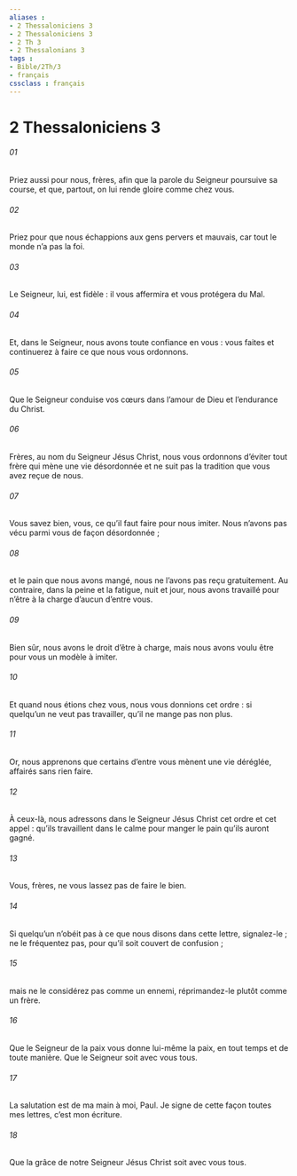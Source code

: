 ```yaml
---
aliases : 
- 2 Thessaloniciens 3
- 2 Thessaloniciens 3
- 2 Th 3
- 2 Thessalonians 3
tags : 
- Bible/2Th/3
- français
cssclass : français
---
```


# 2 Thessaloniciens 3

###### 01
Priez aussi pour nous, frères, afin que la parole du Seigneur poursuive sa course, et que, partout, on lui rende gloire comme chez vous.
###### 02
Priez pour que nous échappions aux gens pervers et mauvais, car tout le monde n’a pas la foi.
###### 03
Le Seigneur, lui, est fidèle : il vous affermira et vous protégera du Mal.
###### 04
Et, dans le Seigneur, nous avons toute confiance en vous : vous faites et continuerez à faire ce que nous vous ordonnons.
###### 05
Que le Seigneur conduise vos cœurs dans l’amour de Dieu et l’endurance du Christ.
###### 06
Frères, au nom du Seigneur Jésus Christ, nous vous ordonnons d’éviter tout frère qui mène une vie désordonnée et ne suit pas la tradition que vous avez reçue de nous.
###### 07
Vous savez bien, vous, ce qu’il faut faire pour nous imiter. Nous n’avons pas vécu parmi vous de façon désordonnée ;
###### 08
et le pain que nous avons mangé, nous ne l’avons pas reçu gratuitement. Au contraire, dans la peine et la fatigue, nuit et jour, nous avons travaillé pour n’être à la charge d’aucun d’entre vous.
###### 09
Bien sûr, nous avons le droit d’être à charge, mais nous avons voulu être pour vous un modèle à imiter.
###### 10
Et quand nous étions chez vous, nous vous donnions cet ordre : si quelqu’un ne veut pas travailler, qu’il ne mange pas non plus.
###### 11
Or, nous apprenons que certains d’entre vous mènent une vie déréglée, affairés sans rien faire.
###### 12
À ceux-là, nous adressons dans le Seigneur Jésus Christ cet ordre et cet appel : qu’ils travaillent dans le calme pour manger le pain qu’ils auront gagné.
###### 13
Vous, frères, ne vous lassez pas de faire le bien.
###### 14
Si quelqu’un n’obéit pas à ce que nous disons dans cette lettre, signalez-le ; ne le fréquentez pas, pour qu’il soit couvert de confusion ;
###### 15
mais ne le considérez pas comme un ennemi, réprimandez-le plutôt comme un frère.
###### 16
Que le Seigneur de la paix vous donne lui-même la paix, en tout temps et de toute manière. Que le Seigneur soit avec vous tous.
###### 17
La salutation est de ma main à moi, Paul. Je signe de cette façon toutes mes lettres, c’est mon écriture.
###### 18
Que la grâce de notre Seigneur Jésus Christ soit avec vous tous.
